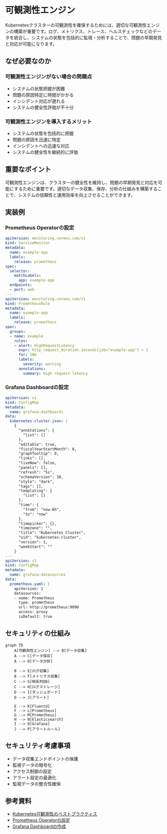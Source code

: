 # 可観測性エンジン

Kubernetesクラスターの可観測性を確保するためには、適切な可観測性エンジンの構築が重要です。ログ、メトリクス、トレース、ヘルスチェックなどのデータを統合し、システムの状態を包括的に監視・分析することで、問題の早期発見と対応が可能になります。

## なぜ必要なのか

### 可観測性エンジンがない場合の問題点
- システムの状態把握が困難
- 問題の原因特定に時間がかかる
- インシデント対応が遅れる
- システムの健全性評価が不十分

### 可観測性エンジンを導入するメリット
- システムの状態を包括的に把握
- 問題の原因を迅速に特定
- インシデントへの迅速な対応
- システムの健全性を継続的に評価

## 重要なポイント

可観測性エンジンは、クラスターの健全性を維持し、問題の早期発見と対応を可能にするために重要です。適切なデータ収集、保存、分析の仕組みを構築することで、システムの信頼性と運用効率を向上させることができます。

## 実装例

### Prometheus Operatorの設定

```yaml
apiVersion: monitoring.coreos.com/v1
kind: ServiceMonitor
metadata:
  name: example-app
  labels:
    release: prometheus
spec:
  selector:
    matchLabels:
      app: example-app
  endpoints:
  - port: web
---
apiVersion: monitoring.coreos.com/v1
kind: PrometheusRule
metadata:
  name: example-app
  labels:
    release: prometheus
spec:
  groups:
  - name: example
    rules:
    - alert: HighRequestLatency
      expr: http_request_duration_seconds{job="example-app"} > 1
      for: 10m
      labels:
        severity: warning
      annotations:
        summary: High request latency
```

### Grafana Dashboardの設定

```yaml
apiVersion: v1
kind: ConfigMap
metadata:
  name: grafana-dashboards
data:
  kubernetes-cluster.json: |
    {
      "annotations": {
        "list": []
      },
      "editable": true,
      "fiscalYearStartMonth": 0,
      "graphTooltip": 0,
      "links": [],
      "liveNow": false,
      "panels": [],
      "refresh": "5s",
      "schemaVersion": 38,
      "style": "dark",
      "tags": [],
      "templating": {
        "list": []
      },
      "time": {
        "from": "now-6h",
        "to": "now"
      },
      "timepicker": {},
      "timezone": "",
      "title": "Kubernetes Cluster",
      "uid": "kubernetes-cluster",
      "version": 1,
      "weekStart": ""
    }
---
apiVersion: v1
kind: ConfigMap
metadata:
  name: grafana-datasources
data:
  prometheus.yaml: |
    apiVersion: 1
    datasources:
    - name: Prometheus
      type: prometheus
      url: http://prometheus:9090
      access: proxy
      isDefault: true
```

## セキュリティの仕組み

```mermaid
graph TD
    A[可観測性エンジン] --> B[データ収集]
    A --> C[データ保存]
    A --> D[データ分析]
    
    B --> E[ログ収集]
    B --> F[メトリクス収集]
    C --> G[時系列DB]
    C --> H[ログストレージ]
    D --> I[ダッシュボード]
    D --> J[アラート]
    
    E --> K[Fluentd]
    F --> L[Prometheus]
    G --> M[Prometheus]
    H --> N[Elasticsearch]
    I --> O[Grafana]
    J --> P[アラートルール]
```

## セキュリティ考慮事項

- データ収集エンドポイントの保護
- 監視データの暗号化
- アクセス制御の設定
- アラート設定の最適化
- 監視データの整合性確保

## 参考資料

- [Kubernetes可観測性のベストプラクティス](https://kubernetes.io/docs/concepts/cluster-administration/logging/)
- [Prometheus Operatorの設定](https://prometheus-operator.dev/docs/user-guides/getting-started/)
- [Grafana Dashboardの作成](https://grafana.com/docs/grafana/latest/dashboards/) 
